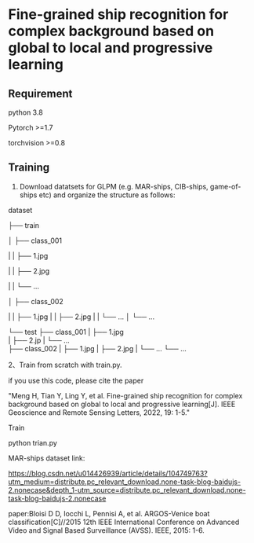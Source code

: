 # Fine-grained ship recognition for complex background based on global to local and progressive learning
## Requirement
python 3.8

Pytorch >=1.7

torchvision >=0.8

## Training

1. Download datatsets for GLPM (e.g. MAR-ships, CIB-ships, game-of-ships etc) and organize the structure as follows:

dataset

├── train

│   ├── class_001

|   |      ├── 1.jpg

|   |      ├── 2.jpg

|   |      └── ...

│   ├── class_002

|   |      ├── 1.jpg
|   |      ├── 2.jpg
|   |      └── ...
│   └── ...

└── test
    ├── class_001
    |      ├── 1.jpg    
    |      ├── 2.jp
    |      └── ...    
    ├── class_002
    |      ├── 1.jpg
    |      ├── 2.jpg
    |      └── ...
    └── ...

2、Train from scratch with train.py.
   


if you  use this code, please cite the paper 

"Meng H, Tian Y, Ling Y, et al. Fine-grained ship recognition for complex background based on global to local and progressive learning[J]. IEEE Geoscience and Remote Sensing Letters, 2022, 19: 1-5."

Train

python trian.py

MAR-ships dataset link:

https://blog.csdn.net/u014426939/article/details/104749763?utm_medium=distribute.pc_relevant_download.none-task-blog-baidujs-2.nonecase&depth_1-utm_source=distribute.pc_relevant_download.none-task-blog-baidujs-2.nonecase

paper:Bloisi D D, Iocchi L, Pennisi A, et al. ARGOS-Venice boat classification[C]//2015 12th IEEE International Conference on Advanced Video and Signal Based Surveillance (AVSS). IEEE, 2015: 1-6.
